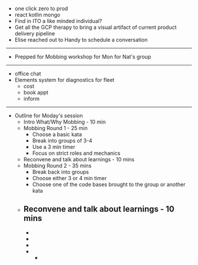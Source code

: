 - one click zero to prod
- react kotlin mongo
- Find in ITO a like minded individual?
- Get all the GCP therapy to bring a visual artifact of current product delivery pipeline
- Elise reached out to Handy to schedule a conversation
- ---
- Prepped for Mobbing workshop for Mon for Nat's group
- ---
- office chat
- Elements system for diagnostics for fleet
	- cost
	- book appt
	- inform
- ---
- Outline for Moday's session
	- Intro What/Why Mobbing - 10 min
	- Mobbing Round 1 - 25 min
		- Choose a basic kata
		- Break into groups of 3-4
		- Use a 3 min timer
		- Focus on strict roles and mechanics
	- Reconvene and talk about learnings - 10 mins
	- Mobbing Round 2 - 35 mins
		- Break back into groups
		- Choose either 3 or 4 min timer
		- Choose one of the code bases brought to the group or another kata
	- Reconvene and talk about learnings - 10 mins
		-
		-
		-
		-
		-
			-